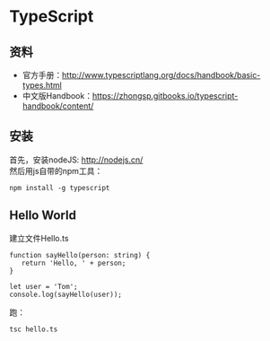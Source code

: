 # TypeScript
## 资料
 * 官方手册：http://www.typescriptlang.org/docs/handbook/basic-types.html  
 * 中文版Handbook：https://zhongsp.gitbooks.io/typescript-handbook/content/

## 安装
首先，安装nodeJS: http://nodejs.cn/  
 然后用js自带的npm工具： 
 ```
 npm install -g typescript
 ```

 ## Hello World
 建立文件Hello.ts
 ```
 function sayHello(person: string) {
    return 'Hello, ' + person;
}

let user = 'Tom';
console.log(sayHello(user));
 ```

 跑：  
 ```
 tsc hello.ts
 ```